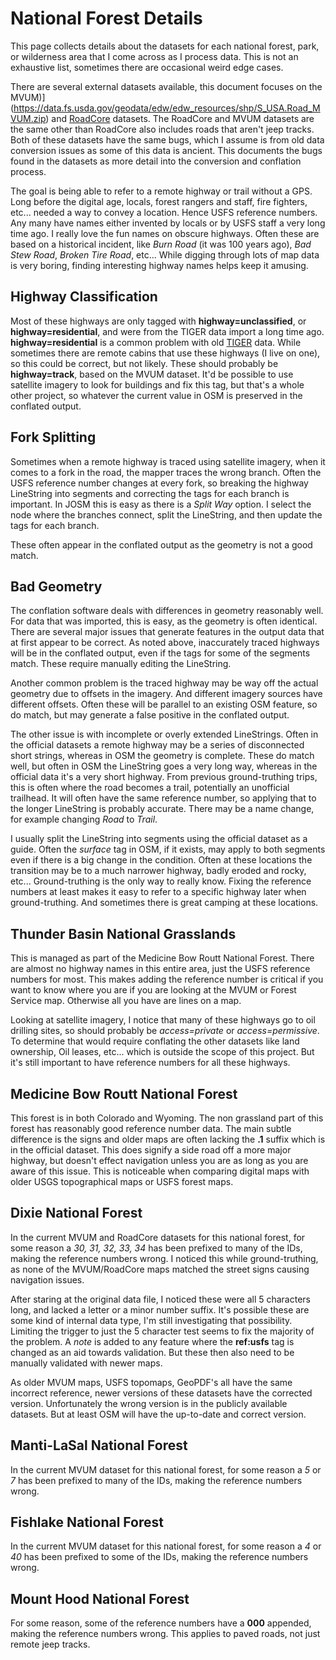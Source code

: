 # National Forest Details

This page collects details about the datasets for each national
forest, park, or wilderness area that I come across as I process
data. This is not an exhaustive list, sometimes there are occasional
weird edge cases.

There are several external datasets available, this document focuses
on the
MVUM)](https://data.fs.usda.gov/geodata/edw/edw_resources/shp/S_USA.Road_MVUM.zip)
and [RoadCore](https://data.fs.usda.gov/geodata/edw/edw_resources/shp/S_USA.RoadCore_FS.zip)
datasets. The RoadCore and MVUM datasets are the same other than
RoadCore also includes roads that aren't jeep tracks. Both of these
datasets have the same bugs, which I assume is from old data
conversion issues as some of this data is ancient. This documents the
bugs found in the datasets as more detail into the conversion and
conflation process.

The goal is being able to refer to a remote highway or trail without a
GPS. Long before the digital age, locals, forest rangers and staff,
fire fighters, etc... needed a way to convey a location. Hence USFS
reference numbers. Any many have names either invented by locals or by
USFS staff a very long time ago. I really love the fun names on
obscure highways. Often these are based on a historical incident, like
*Burn Road* (it was 100 years ago), *Bad Stew Road*, *Broken Tire
Road*, etc... While digging through lots of map data is very boring,
finding interesting highway names helps keep it amusing.

## Highway Classification

Most of these highways are only tagged with
__highway=unclassified__, or __highway=residential__, and were from
the TIGER data import a long time ago. __highway=residential__ is a
common problem with old
[TIGER](https://wiki.openstreetmap.org/wiki/TIGER_fixup) data. While
sometimes there are remote cabins that use these highways (I live on
one), so this could be correct, but not likely. These should probably be
__highway=track__, based on the MVUM dataset. It'd be possible to use
satellite imagery to look for buildings and fix this tag, but that's a
whole other project, so whatever the current value in OSM is preserved
in the conflated output.

## Fork Splitting

Sometimes when a remote highway is traced using satellite imagery,
when it comes to a fork in the road, the mapper traces the wrong
branch. Often the USFS reference number changes at every fork, so
breaking the highway LineString into segments and correcting the tags
for each branch is important. In JOSM this is easy as there is a
*Split Way* option. I select the node where the branches connect,
split the LineString, and then update the tags for each branch.

These often appear in the conflated output as the geometry is not a
good match.

## Bad Geometry

The conflation software deals with differences in geometry reasonably
well. For data that was imported, this is easy, as the geometry is
often identical. There are several major issues that generate features in
the output data that at first appear to be correct. As noted above,
inaccurately traced highways will be in the conflated output, even if
the tags for some of the segments match. These require manually editing
the LineString.

Another common problem is the traced highway may be way off the actual
geometry due to offsets in the imagery. And different imagery sources
have different offsets. Often these will be parallel to an existing
OSM feature, so do match, but may generate a false positive in the
conflated output.

The other issue is with incomplete or overly extended
LineStrings. Often in the official datasets a remote highway may be
a series of disconnected short strings, whereas in OSM the geometry is
complete. These do match well, but often in OSM the LineString goes a
very long way, whereas in the official data it's a very short
highway. From previous ground-truthing trips, this is often where the
road becomes a trail, potentially an unofficial trailhead. It will
often have the same reference number, so applying that to the longer
LineString is probably accurate. There may be a name change, for
example changing *Road* to *Trail*.

I usually split the LineString into segments using the official
dataset as a guide. Often the *surface* tag in OSM, if it exists, may
apply to both segments even if there is a big change in the
condition. Often at these locations the transition may be to a much
narrower highway, badly eroded and rocky, etc... Ground-truthing is
the only way to really know. Fixing the reference numbers at least
makes it easy to refer to a specific highway later when
ground-truthing. And sometimes there is great camping at these locations.

## Thunder Basin National Grasslands

This is managed as part of the Medicine Bow Routt National
Forest. There are almost no highway names in this entire area, just
the USFS reference numbers for most. This makes adding the reference
number is critical if you want to know where you are if you are
looking at the MVUM or Forest Service map. Otherwise all you have are
lines on a map.

Looking at satellite imagery, I notice that many of these highways go
to oil drilling sites, so should probably be *access=private* or
*access=permissive*. To determine that would require conflating the
other datasets like land ownership, Oil leases, etc... which is
outside the scope of this project. But it's still important to have
reference numbers for all these highways.

## Medicine Bow Routt National Forest

This forest is in both Colorado and Wyoming. The non grassland part of
this forest has reasonably good reference number data. The main subtle
difference is the signs and older maps are often lacking the __.1__
suffix which is in the official dataset. This does signify a side road
off a more major highway, but doesn't effect navigation unless you are
as long as you are aware of this issue. This is noticeable when
comparing digital maps with older USGS topographical maps or USFS
forest maps.

## Dixie National Forest

In the current MVUM and RoadCore datasets for this national forest,
for some reason a *30, 31, 32, 33, 34* has been prefixed to many of
the IDs, making the reference numbers wrong. I noticed this while
ground-truthing, as none of the MVUM/RoadCore maps matched the street
signs causing navigation issues.

After staring at the original data file, I noticed these were all 5
characters long, and lacked a letter or a minor number
suffix. It's possible these are some kind of internal data type, I'm
still investigating that possibility. Limiting the trigger to just
the 5 character test seems to fix the majority of the problem. A
*note* is added to any feature where the __ref:usfs__ tag is changed
as an aid towards validation. But these then also need to be manually
validated with newer maps.

As older MVUM maps, USFS topomaps, GeoPDF's all have the same
incorrect reference, newer versions of these datasets have the
corrected version. Unfortunately the wrong version is in the
publicly available datasets. But at least OSM will have the
up-to-date and correct version.

## Manti-LaSal National Forest

In the current MVUM dataset for this national forest, for some reason
a *5* or *7* has been prefixed to many of the IDs, making the reference
numbers wrong.

## Fishlake National Forest

In the current MVUM dataset for this national forest, for some reason
a *4* or *40* has been prefixed to some of the IDs, making the
reference numbers wrong.

## Mount Hood National Forest

For some reason, some of the reference numbers have a __000__
appended, making the reference numbers wrong. This applies to paved
roads, not just remote jeep tracks.

